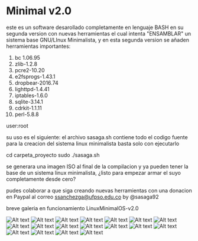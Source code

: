 # Minimal v2.0

este es un software desarollado completamente en lenguaje BASH en su segunda version con nuevas herramientas
el cual intenta "ENSAMBLAR" un sistema base GNU/LInux Minimalista, y en esta segunda version se añaden herramientas importantes:

1.  bc 1.06.95 
2.  zlib-1.2.8 
3.  pcre2-10.20 
4.  e2fsprogs-1.43.1 
5.  dropbear-2016.74 
6.  lighttpd-1.4.41 
7.  iptables-1.6.0 
8.  sqlite-3.14.1 
9.  cdrkit-1.1.11
10. perl-5.8.8 

user:root

su uso es el siguiente:
el archivo sasaga.sh contiene todo el codigo fuente para la creacion del sistema linux minimalista basta solo con ejecutarlo

cd carpeta_proyecto
sudo ./sasaga.sh


se generara una imagen ISO al final de la compilacion y ya pueden tener la base de un sistema linux minimalista, ¿listo para empezar armar el suyo completamente desde cero?


pudes colaborar a que siga creando nuevas herramientas con una donacion en Paypal al correo ssanchezga@ufpso.edu.co
by @sasaga92

breve galeria en funcionamiento LinuxMinimalOS-v2.0

![Alt text](galeria/1.png "LinuxMinimal1")
![Alt text](galeria/2.png "LinuxMinimal2")
![Alt text](galeria/3.png "LinuxMinimal3")
![Alt text](galeria/4.png "LinuxMinimal4")
![Alt text](galeria/5.png "LinuxMinimal5")
![Alt text](galeria/6.png "LinuxMinimal6")
![Alt text](galeria/7.png "LinuxMinimal7")
![Alt text](galeria/8.png "LinuxMinimal8")
![Alt text](galeria/9.png "LinuxMinimal9")
![Alt text](galeria/10.png "LinuxMinimal10")
![Alt text](galeria/11.png "LinuxMinimal11")
![Alt text](galeria/12.png "LinuxMinimal12")
![Alt text](galeria/13.png "LinuxMinimal13")
![Alt text](galeria/14.png "LinuxMinimal14")
![Alt text](galeria/15.png "LinuxMinimal15")
![Alt text](galeria/16.png "LinuxMinimal16")
![Alt text](galeria/17.png "LinuxMinimal17")
![Alt text](galeria/18.png "LinuxMinimal18")

